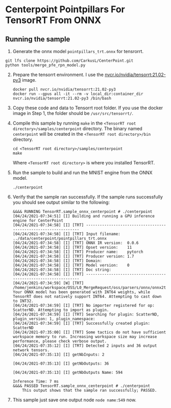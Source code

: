 # Centerpoint Pointpillars For TensorRT From ONNX

## Running the sample

1. Generate the onnx model ```pointpillars_trt.onnx```  for tensrorrt.
```
git lfs clone https://github.com/CarkusL/CenterPoint.git
python tools/merge_pfe_rpn_model.py
```
2. Prepare the tensorrt environment. I use the [nvcr.io/nvidia/tensorrt:21.02-py3](https://docs.nvidia.com/deeplearning/tensorrt/container-release-notes/running.html) image.
	```
	docker pull nvcr.io/nvidia/tensorrt:21.02-py3
	docker run --gpus all -it --rm -v local_dir:container_dir nvcr.io/nvidia/tensorrt:21.02-py3 /bin/bash
	```
3. Copy these code and data to Tensorrt root folder. If you use the docker image in Step 1, the folder should be ```/usr/src/tensorrt/```.
4. Compile this sample by running `make` in the `<TensorRT root directory>/samples/centerpoint` directory. The binary named `centerpoint` will be created in the `<TensorRT root directory>/bin` directory.
	```
	cd <TensorRT root directory>/samples/centerpoint
	make
	```

	Where `<TensorRT root directory>` is where you installed TensorRT.

5.  Run the sample to build and run the MNIST engine from the ONNX model.
	```
	./centerpoint
	```

6.  Verify that the sample ran successfully. If the sample runs successfully you should see output similar to the following:
	```
	&&&& RUNNING TensorRT.sample_onnx_centerpoint # ./centerpoint
	[04/24/2021-07:34:51] [I] Building and running a GPU inference engine for CenterPoint
	[04/24/2021-07:34:58] [I] [TRT] ----------------------------------------------------------------
	[04/24/2021-07:34:58] [I] [TRT] Input filename:   ../data/centerpoint/pointpillars_trt.onnx
	[04/24/2021-07:34:58] [I] [TRT] ONNX IR version:  0.0.6
	[04/24/2021-07:34:58] [I] [TRT] Opset version:    11
	[04/24/2021-07:34:58] [I] [TRT] Producer name:    pytorch
	[04/24/2021-07:34:58] [I] [TRT] Producer version: 1.7
	[04/24/2021-07:34:58] [I] [TRT] Domain:           
	[04/24/2021-07:34:58] [I] [TRT] Model version:    0
	[04/24/2021-07:34:58] [I] [TRT] Doc string:       
	[04/24/2021-07:34:58] [I] [TRT] ----------------------------------------------------------------
	[04/24/2021-07:34:59] [W] [TRT] /home/jenkins/workspace/OSS/L0_MergeRequest/oss/parsers/onnx/onnx2trt_utils.cpp:226: Your ONNX model has been generated with INT64 weights, while TensorRT does not natively support INT64. Attempting to cast down to INT32.
	[04/24/2021-07:34:59] [I] [TRT] No importer registered for op: ScatterND. Attempting to import as plugin.
	[04/24/2021-07:34:59] [I] [TRT] Searching for plugin: ScatterND, plugin_version: 1, plugin_namespace: 
	[04/24/2021-07:34:59] [I] [TRT] Successfully created plugin: ScatterND
	[04/24/2021-07:35:00] [I] [TRT] Some tactics do not have sufficient workspace memory to run. Increasing workspace size may increase performance, please check verbose output.
	[04/24/2021-07:35:12] [I] [TRT] Detected 2 inputs and 36 output network tensors.
	[04/24/2021-07:35:13] [I] getNbInputs: 2 

	[04/24/2021-07:35:13] [I] getNbOutputs: 36 

	[04/24/2021-07:35:13] [I] getNbOutputs Name: 594 

	Inference Time: 7 ms
	&&&& PASSED TensorRT.sample_onnx_centerpoint # ./centerpoint
		This output shows that the sample ran successfully; PASSED.
7. This sample just save one output node ```node name:549``` now.
